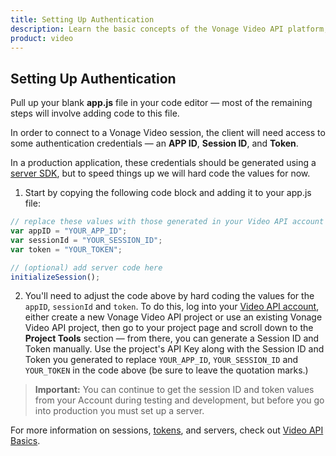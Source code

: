 ```yaml
---
title: Setting Up Authentication
description: Learn the basic concepts of the Vonage Video API platform, including how users can communicate through video, voice, and messaging. Explore a basic Vonage Video API flow.
product: video
--- 
```


## Setting Up Authentication

Pull up your blank **app.js** file in your code editor — most of the remaining steps will involve adding code to this file.

In order to connect to a Vonage Video session, the client will need access to some authentication credentials — an **APP ID**, **Session ID**, and **Token**.

In a production application, these credentials should be generated using a [server SDK](/video/server-sdks/overview), but to speed things up we will hard code the values for now.

1. Start by copying the following code block and adding it to your app.js file:

```js
// replace these values with those generated in your Video API account
var appID = "YOUR_APP_ID";
var sessionId = "YOUR_SESSION_ID";
var token = "YOUR_TOKEN";

// (optional) add server code here
initializeSession();
```

2.  You'll need to adjust the code above by hard coding the values for the `appID`, `sessionId` and `token`. To do this, log into your [Video API account](https://www.tokbox.com/account/user/signup), either create a new Vonage Video API project or use an existing Vonage Video API project, then go to your project page and scroll down to the **Project Tools** section — from there, you can generate a Session ID and Token manually. Use the project's API Key along with the Session ID and Token you generated to replace `YOUR_APP_ID`, `YOUR_SESSION_ID` and `YOUR_TOKEN` in the code above (be sure to leave the quotation marks.)

> **Important:** You can continue to get the session ID and token values from your Account during testing and development, but before you go into production you must set up a server.

For more information on sessions, [tokens](/video/guides/create-token), and servers, check out [Video API Basics](/video/overview).
